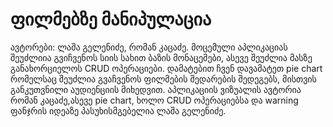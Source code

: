 # ფილმებზე მანიპულაცია
ავტორები: ლაშა გელენიძე, რომან კაცაძე.
მოცემული აპლიკაციას შეუძლიია გვიჩვენოს სიის სახით ბაზის მონაცემები, ასევე შეუძლია მასზე განახორციელოს CRUD ოპერაციები.
დამატებით ჩვენ დავამატეთ pie chart რომელსაც შეუძლია გვაჩვენოს ფილმების შედარების შედეგებს, მისთვის განკუთვნილი აუდიენციის მიხედვით.
აპლიკაციის ვიზუალის ავტორია რომან კაცაძე,ასევე pie chart, ხოლო CRUD ოპერაციებსა და warning ფანჯრის იდეაზე პასუხისმგებელია ლაშა გელენიძე.
